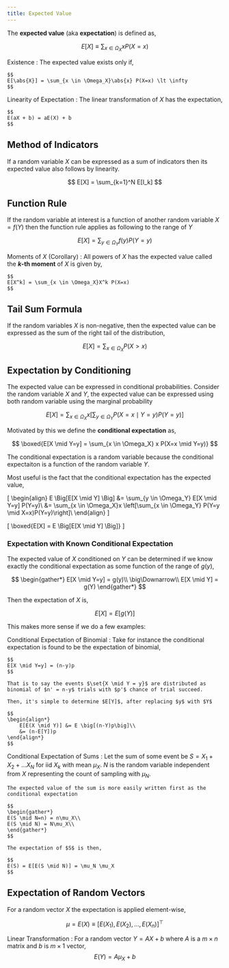 ```yaml
---
title: Expected Value
---
```


The **expected value** (aka **expectation**) is defined as,

$$
E[X] \equiv \sum_{x \in \Omega_X}xP(X=x)
$$

Existence
: The expected value exists only if,

	$$
	E[\abs{X}] = \sum_{x \in \Omega_X}\abs{x} P(X=x) \lt \infty
	$$

Linearity of Expectation
: The linear transformation of $X$ has the expectation,

	$$
	E(aX + b) = aE(X) + b
	$$

## Method of Indicators

If a random variable $X$ can be expressed as a sum of indicators then its expected value also follows by linearity.

$$
E[X] = \sum_{k=1}^N E[I_k]
$$

## Function Rule

If the random variable at interest is a function of another random variable $X = f(Y)$ then the function rule applies as following to the range of $Y$

$$
E[X] = \sum_{y \in \Omega_Y} f(y) P(Y=y)
$$

Moments of $X$ (Corollary)
: All powers of $X$ has the expected value called the **$k$-th moment** of $X$ is given by,

	$$
	E[X^k] = \sum_{x \in \Omega_X}X^k P(X=x)
	$$

## Tail Sum Formula
If the random variables $X$ is non-negative, then the expected value can be expressed as the sum of the right tail of the distribution,

$$
E[X] = \sum_{x \in \Omega_X} P(X > x)
$$

## Expectation by Conditioning

The expected value can be expressed in conditional probabilities. Consider the random variable $X$ and $Y$, the expected value can be expressed using both random variable using the marginal probability

$$
E[X] = \sum_{x \in \Omega_X} x \left[\sum_{y \in \Omega_Y} P(X=x \mid Y=y)P(Y=y)\right]
$$

Motivated by this we define the **conditional expectation** as,

$$
\boxed{E[X \mid Y=y] = \sum_{x \in \Omega_X} x P(X=x \mid Y=y)}
$$

The conditional expectation is a random variable because the conditional expectaiton is a function of the random variable $Y$.

Most useful is the fact that the conditional expectation has the expected value,

\[
\begin{align}
	E \Big[E[X \mid Y] \Big] &= \sum_{y \in \Omega_Y} E[X \mid Y=y] P(Y=y)\\
	&= \sum_{x \in \Omega_X}x \left[\sum_{x \in \Omega_Y} P(Y=y \mid X=x)P(Y=y)\right]\\
\end{align}
\]

\[
	\boxed{E[X] = E \Big[E[X \mid Y] \Big]}
\]

### Expectation with Known Conditional Expectation

The expected value of $X$ conditioned on $Y$ can be determined if we know exactly the conditional expectation as some function of the range of $g(y)$,

$$
\begin{gather*}
E[X \mid Y=y] = g(y)\\
\big\Downarrow\\
E[X \mid Y] = g(Y)
\end{gather*}
$$

Then the expectation of $X$ is,

$$
E[X] = E\big[g(Y)\big]
$$

This makes more sense if we do a few examples:

Conditional Expectation of Binomial
: Take for instance the conditional expectation is found to be the expectation of binomial,

	$$
	E[X \mid Y=y] = (n-y)p
	$$

	That is to say the events $\set{X \mid Y = y}$ are distributed as binomial of $n' = n-y$ trials with $p'$ chance of trial succeed.

	Then, it's simple to determine $E[Y]$, after replacing $y$ with $Y$

	$$
	\begin{align*}
		E[E(X \mid Y)] &= E \big[(n-Y)p\big]\\
		&= (n-E[Y])p
	\end{align*}
	$$

Conditional Expectation of Sums
: Let the sum of some event be $S = X_1 + X_2 + \ldots X_N$ for iid $X_k$ with mean $\mu_X$. $N$ is the random variable independent from $X$ representing the count of sampling with $\mu_N$.

	The expected value of the sum is more easily written first as the conditional expectation

	$$
	\begin{gather*}
	E(S \mid N=n) = n\mu_X\\
	E(S \mid N) = N\mu_X\\
	\end{gather*}
	$$

	The expectation of $S$ is then,

	$$
	E(S) = E[E(S \mid N)] = \mu_N \mu_X
	$$

## Expectation of Random Vectors

For a random vector $X$ the expectation is applied element-wise,

$$
\mu = E(X) \equiv [E(X_1), E(X_2),\ldots, E(X_n)]^\top
$$

Linear Transformation
:	For a random vector $Y = AX + b$ where $A$ is a $m \times n$ matrix and $b$ is $m \times 1$ vector,
	$$
	E(Y) = A\mu_X + b
	$$